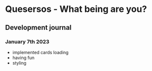 # Quesersos - What being are you?

## Development journal

### January 7th 2023
- implemented cards loading
- having fun
- styling